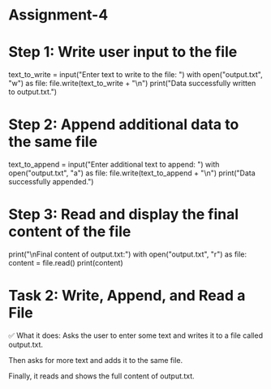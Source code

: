 # Assignment-4
# Step 1: Write user input to the file
text_to_write = input("Enter text to write to the file: ")
with open("output.txt", "w") as file:
    file.write(text_to_write + "\n")
print("Data successfully written to output.txt.")

# Step 2: Append additional data to the same file
text_to_append = input("Enter additional text to append: ")
with open("output.txt", "a") as file:
    file.write(text_to_append + "\n")
print("Data successfully appended.")

# Step 3: Read and display the final content of the file
print("\nFinal content of output.txt:")
with open("output.txt", "r") as file:
    content = file.read()
    print(content)

# Task 2: Write, Append, and Read a File
✅ What it does:
Asks the user to enter some text and writes it to a file called output.txt.

Then asks for more text and adds it to the same file.

Finally, it reads and shows the full content of output.txt.
